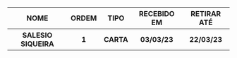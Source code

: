 <table>
<tr><th>NOME</th><th>ORDEM</th><th>TIPO</th><th>RECEBIDO EM</th><th>RETIRAR ATÉ</th></tr>
<tr><th>SALESIO SIQUEIRA</th><th>1</th><th>CARTA</th><th>03/03/23</th><th>22/03/23</th></tr>
</table>

